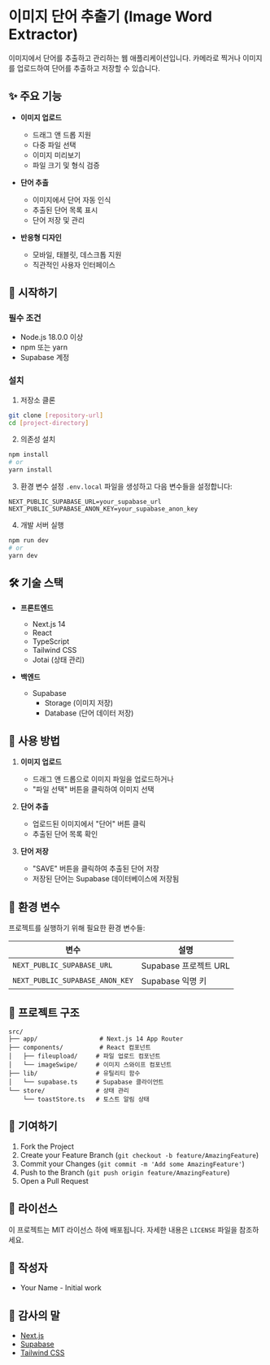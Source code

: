 # 이미지 단어 추출기 (Image Word Extractor)

이미지에서 단어를 추출하고 관리하는 웹 애플리케이션입니다. 카메라로 찍거나 이미지를 업로드하여 단어를 추출하고 저장할 수 있습니다.

## ✨ 주요 기능

- **이미지 업로드**

  - 드래그 앤 드롭 지원
  - 다중 파일 선택
  - 이미지 미리보기
  - 파일 크기 및 형식 검증

- **단어 추출**

  - 이미지에서 단어 자동 인식
  - 추출된 단어 목록 표시
  - 단어 저장 및 관리

- **반응형 디자인**
  - 모바일, 태블릿, 데스크톱 지원
  - 직관적인 사용자 인터페이스

## 🚀 시작하기

### 필수 조건

- Node.js 18.0.0 이상
- npm 또는 yarn
- Supabase 계정

### 설치

1. 저장소 클론

```bash
git clone [repository-url]
cd [project-directory]
```

2. 의존성 설치

```bash
npm install
# or
yarn install
```

3. 환경 변수 설정
   `.env.local` 파일을 생성하고 다음 변수들을 설정합니다:

```env
NEXT_PUBLIC_SUPABASE_URL=your_supabase_url
NEXT_PUBLIC_SUPABASE_ANON_KEY=your_supabase_anon_key
```

4. 개발 서버 실행

```bash
npm run dev
# or
yarn dev
```

## 🛠️ 기술 스택

- **프론트엔드**

  - Next.js 14
  - React
  - TypeScript
  - Tailwind CSS
  - Jotai (상태 관리)

- **백엔드**
  - Supabase
    - Storage (이미지 저장)
    - Database (단어 데이터 저장)

## 📝 사용 방법

1. **이미지 업로드**

   - 드래그 앤 드롭으로 이미지 파일을 업로드하거나
   - "파일 선택" 버튼을 클릭하여 이미지 선택

2. **단어 추출**

   - 업로드된 이미지에서 "단어" 버튼 클릭
   - 추출된 단어 목록 확인

3. **단어 저장**
   - "SAVE" 버튼을 클릭하여 추출된 단어 저장
   - 저장된 단어는 Supabase 데이터베이스에 저장됨

## 🔧 환경 변수

프로젝트를 실행하기 위해 필요한 환경 변수들:

| 변수                            | 설명                  |
| ------------------------------- | --------------------- |
| `NEXT_PUBLIC_SUPABASE_URL`      | Supabase 프로젝트 URL |
| `NEXT_PUBLIC_SUPABASE_ANON_KEY` | Supabase 익명 키      |

## 📁 프로젝트 구조

```
src/
├── app/                 # Next.js 14 App Router
├── components/          # React 컴포넌트
│   ├── fileupload/     # 파일 업로드 컴포넌트
│   └── imageSwipe/     # 이미지 스와이프 컴포넌트
├── lib/                # 유틸리티 함수
│   └── supabase.ts     # Supabase 클라이언트
└── store/              # 상태 관리
    └── toastStore.ts   # 토스트 알림 상태
```

## 🤝 기여하기

1. Fork the Project
2. Create your Feature Branch (`git checkout -b feature/AmazingFeature`)
3. Commit your Changes (`git commit -m 'Add some AmazingFeature'`)
4. Push to the Branch (`git push origin feature/AmazingFeature`)
5. Open a Pull Request

## 📄 라이선스

이 프로젝트는 MIT 라이선스 하에 배포됩니다. 자세한 내용은 `LICENSE` 파일을 참조하세요.

## 👥 작성자

- Your Name - Initial work

## 🙏 감사의 말

- [Next.js](https://nextjs.org/)
- [Supabase](https://supabase.io/)
- [Tailwind CSS](https://tailwindcss.com/)
